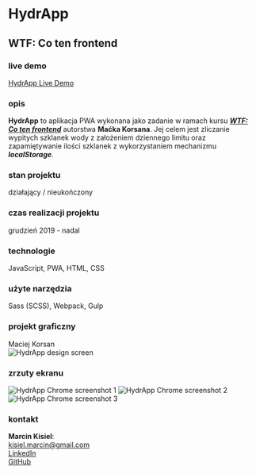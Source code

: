 # HydrApp

## WTF: Co ten frontend

### live demo

[HydrApp Live Demo](https://marcinkisiel.github.io/wtf-hydrapp-pwa/)

### opis

**HydrApp** to aplikacja PWA wykonana jako zadanie w ramach kursu **_[WTF: Co ten frontend](https://cotenfrontend.pl/)_** autorstwa **Maćka Korsana**.
Jej celem jest zliczanie wypitych szklanek wody z założeniem dziennego limitu oraz zapamiętywanie ilości szklanek z wykorzystaniem mechanizmu **_localStorage_**.

### stan projektu

działający / nieukończony

### czas realizacji projektu

grudzień 2019 - nadal

### technologie

JavaScript, PWA, HTML, CSS

### użyte narzędzia

Sass (SCSS), Webpack, Gulp

### projekt graficzny

Maciej Korsan
<br/>
![HydrApp design screen](design/hydrapp-figma-screen.png)

### zrzuty ekranu

![HydrApp Chrome screenshot 1](screen/hydrapp-chrome-screen-1.png)
![HydrApp Chrome screenshot 2](screen/hydrapp-chrome-screen-2.png)
![HydrApp Chrome screenshot 3](screen/hydrapp-chrome-screen-3.png)

### kontakt

**Marcin Kisiel**:
<br/>
[kisiel.marcin@gmail.com](mailto:kisiel.marcin@gmail.com)
<br/>
[LinkedIn](https://www.linkedin.com/in/marcin-kisiel/)
<br/>
[GitHub](https://github.com/marcinkisiel)
<br/>
